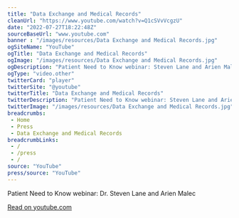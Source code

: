 ```yaml
--- 
title: "Data Exchange and Medical Records"
cleanUrl: "https://www.youtube.com/watch?v=Q1cSVvVcgzU"
date: "2022-07-27T18:22:48Z"
sourceBaseUrl: "www.youtube.com"
banner : "/images/resources/Data Exchange and Medical Records.jpg"
ogSiteName: "YouTube"
ogTitle: "Data Exchange and Medical Records"
ogImage: "/images/resources/Data Exchange and Medical Records.jpg"
ogDescription: "Patient Need to Know webinar: Steven Lane and Arien Malec"
ogType: "video.other"
twitterCard: "player"
twitterSite: "@youtube"
twitterTitle: "Data Exchange and Medical Records"
twitterDescription: "Patient Need to Know webinar: Steven Lane and Arien Malec"
twitterImage: "/images/resources/Data Exchange and Medical Records.jpg"
breadcrumbs:
 - Home
 - Press
 - Data Exchange and Medical Records
breadcrumbLinks:
 - / 
 - /press
 - / 
source: "YouTube"
press/source: "YouTube"
---
```

Patient Need to Know webinar: Dr. Steven Lane and Arien Malec  
  
[Read on youtube.com](https://www.youtube.com/watch?v=Q1cSVvVcgzU)
